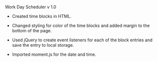Work Day Scheduler v 1.0

* Created time blocks in HTML.

* Changed styling for color of the time blocks and added margin to the bottom of the page.

* Used jQuery to create event listeners for each of the block entries and save the entry to local storage.

* Imported moment.js for the date and time.